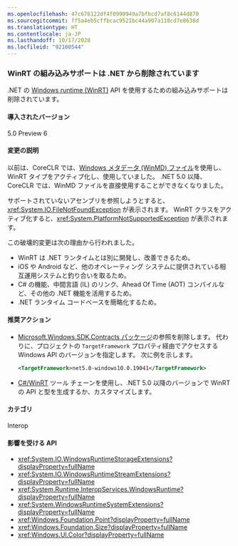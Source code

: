 ```yaml
---
ms.openlocfilehash: 47c676122df4f0990949a7bfbcd7af8c6144d870
ms.sourcegitcommit: ff5a4eb5cffbcac9521bc44a907a118cd7e8638d
ms.translationtype: HT
ms.contentlocale: ja-JP
ms.lasthandoff: 10/17/2020
ms.locfileid: "92160544"
---
```

### <a name="built-in-support-for-winrt-is-removed-from-net"></a>WinRT の組み込みサポートは .NET から削除されています

.NET の [Windows runtime (WinRT)](/uwp/winrt-cref/winrt-type-system) API を使用するための組み込みサポートは削除されています。

#### <a name="version-introduced"></a>導入されたバージョン

5.0 Preview 6

#### <a name="change-description"></a>変更の説明

以前は、CoreCLR では、[Windows メタデータ (WinMD) ファイル](/uwp/winrt-cref/winmd-files)を使用し、WinRT タイプをアクティブ化し、使用していました。 .NET 5.0 以降、CoreCLR では、WinMD ファイルを直接使用することができなくなりました。

サポートされていないアセンブリを参照しようとすると、<xref:System.IO.FileNotFoundException> が表示されます。 WinRT クラスをアクティブ化すると、<xref:System.PlatformNotSupportedException> が表示されます。

この破壊的変更は次の理由から行われました。

- WinRT は .NET ランタイムとは別に開発し、改善できるため。
- iOS や Android など、他のオペレーティング システムに提供されている相互運用システムと釣り合いを取るため。
- C# の機能、中間言語 (IL) のリンク、Ahead Of Time (AOT) コンパイルなど、その他の .NET 機能を活用するため。
- .NET ランタイム コードベースを簡略化するため。

#### <a name="recommended-action"></a>推奨アクション

- [Microsoft.Windows.SDK.Contracts パッケージ](https://www.nuget.org/packages/Microsoft.Windows.SDK.Contracts)の参照を削除します。  代わりに、プロジェクトの `TargetFramework` プロパティ経由でアクセスする Windows API のバージョンを指定します。  次に例を示します。

  ```xml
  <TargetFramework>net5.0-windows10.0.19041</TargetFramework>
  ```

- [C#/WinRT](/windows/uwp/csharp-winrt/) ツール チェーンを使用し、.NET 5.0 以降のバージョンで WinRT の API と型を生成するか、カスタマイズします。

#### <a name="category"></a>カテゴリ

Interop

#### <a name="affected-apis"></a>影響を受ける API

- <xref:System.IO.WindowsRuntimeStorageExtensions?displayProperty=fullName>
- <xref:System.IO.WindowsRuntimeStreamExtensions?displayProperty=fullName>
- <xref:System.Runtime.InteropServices.WindowsRuntime?displayProperty=fullName>
- <xref:System.WindowsRuntimeSystemExtensions?displayProperty=fullName>
- <xref:Windows.Foundation.Point?displayProperty=fullName>
- <xref:Windows.Foundation.Size?displayProperty=fullName>
- <xref:Windows.UI.Color?displayProperty=fullName>

<!--

#### Affected APIs

- `T:System.IO.WindowsRuntimeStorageExtensions`
- `T: System.IO.WindowsRuntimeStreamExtensions`
- `N:System.Runtime.InteropServices.WindowsRuntime`
- `T:System.WindowsRuntimeSystemExtensions`
- `T:Windows.Foundation.Point`
- `T:Windows.Foundation.Size`
- `T:Windows.UI.Color`

-->
